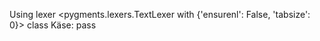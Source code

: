 Using lexer <pygments.lexers.TextLexer with {'ensurenl': False, 'tabsize': 0}>
class Käse:
    pass
